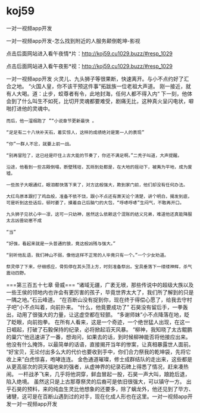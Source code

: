 # koj59
一对一视频app开发

一对一视频app开发-怎么找到附近的人服务颠倒乾坤-影视

点击后面网站进入看午夜情*片：http://koj59.cu1029.buzz/#resp_1029

点击后面网站进入看午夜影*视：http://koj59.cu1029.buzz/#resp_1029

一对一视频app开发    火灵儿、九头狮子等很果断，快速离开。与小不点约好了汇合之地。    “火国人皇，你不该干预这件事”拓跋族一位老祖大声道。    刚一接近，就有人大喝。道：止步，蛟尊者有令，此地封海，任何人都不得入内“    下一刻，他体会到了什么叫生不如死，比切开灵魂都要难受，剧痛无比，这种真火呈闪电状，噼啪打进他的灵魂中。

    而后，他一溜烟跑了 ”“小说章节更新最快 。

    “足足有二十八块补天石，着实惊人，这样的成绩绝对是第一人的表现”

    “你”一群人不忿，就要上前一战。

    “别再冒险了，这已经是吓住上古大能的节奏了，你还不满足啊。”二秃子叫道，大声提醒。

    沿途，他看到一些古殿倒塌，断壁残垣，瓦砾到处都是，在大地的摇动下，被夷为平地，成为废墟。

    一些孩子大眼通红，眼泪都快落下来了，对方这般强大，欺到家门前，他们却没有任何办法。

    大红鸟原本跟打了鸡血般，准备不依不饶，跟小不点还有萧天论个清楚，讲个明白，揭发到底，可是听到这些话后，顿时萎了，摸着自己后脑勺的大包，“呼哧呼哧”生闷气，不敢再开口。

    九头狮子见状心中一凛，这可一只幼神，居然这么依赖这个混账的结义兄弟，难道他还真能降服太古凶兽幼崽不成

    “当”

    “好强，看起来就是一头普通的狼，竟这般凶残与强大。”

    “别听他乱语，我们神山不弱，像他这样不正常的人毕竟只有一个。”一个少女劝道。

    祭灵停了下来，仔细感应，骨剪停在其头顶上方，时刻准备祭出。宝具垂落下一缕缕神辉，杀气震动四野。

===第三百五十七章 骨威===    “诸域无疆，广袤无垠，那些传说中的超级大族以及一些王侯的领地内也许会有更厉害的孩子，毕竟世界太大了，我们所了解到的只是一隅之地。”石云峰道。    “在百断山没有捉到你，现在终于得偿心愿了，给我去守村子吧”小不点叫着，向前扑来。    “什么，他竟要成功了”    石昊没有留后手，一拳轰出，动用了很强大的力量，让这虚空都在轻颤。    “多谢师妹”小不点降落在地，眨了眨眼，向前抱拳。    在所有人看来，这是一个奇迹，一个绝世猛人出现，在这一日崛起，打破了石毅保持的纪录，必将掀起滔天风暴。    “柳神，我知晓了太古鲲鹏的巢穴”他迅速讲了一番，想询问，如果去的话，到时候柳神能否将他接应出来。    他没有什么掩饰，以最简单的话语，直接揭开当年的惨案，让真相暴露世人面前。    “好宝贝，无论付出多么大的代价也要收到手中，你们合力祭我的乾坤袋，先将它收上来”白虎惊喜，咆哮连连。    金色通道璀璨，修士成群结队的走出来，这些都是从更高层次的洞天福地来的强者，从虚神界的纪录石碑上得悉了情况，赶来凑热闹。    一杆战矛飞来，几乎将他洞穿，鲜血冒起一股，石昊一声大叫，踉跄后退，陷入绝境。    虽然这只是上古那尊祭灵的后裔可是依旧很强大，可以镇守一方。    出乎石昊的预料，来的纯血生灵比他想象的还要多，除了螭龙外，他还见到了毕方、诸犍，这可是在百断山遇到过的对手，现在化成人形也在这里。一对一视频app开发一对一视频app开发
